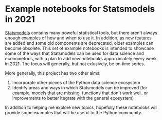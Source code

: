 # Example notebooks for Statsmodels in 2021

[Statsmodels](https://www.statsmodels.org/stable/index.html) contains many poweful statistical tools, but there aren't always enough examples of how and when to use it. In addition, as new features are added and some old components are deprecated, older examples can become obsolete. This set of example notebooks is intended to showcase some of the ways that Statsmodels can be used for data science and econometrics, with a plan to add new notebooks approximately every week in 2021. The focus will generally, but not exlusively, be on time series.

More generally, this project has two other aims:

1. Incorporate other pieces of the Python data science ecosystem
2. Identify areas and ways in which Statsmodels can be improved (for example, models that are missing, functions that don't work well, or improvements to better itegrate with the general ecosystem)

In addition to helping me explore new topics, hopefully these notebooks will provide some examples that will be useful to the Python community.
